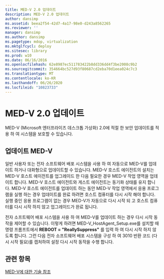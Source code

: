 ```yaml
---
title: MED-V 2.0 업데이트
description: MED-V 2.0 업데이트
author: dansimp
ms.assetid: beea2f54-42d7-4a17-98e0-d243a8562265
ms.reviewer: ''
manager: dansimp
ms.author: dansimp
ms.pagetype: mdop, virtualization
ms.mktglfcycl: deploy
ms.sitesec: library
ms.prod: w10
ms.date: 06/16/2016
ms.openlocfilehash: 62e8987ec511783422b8dd336dd4f3be2008c9b2
ms.sourcegitcommit: 354664bc527d93f80687cd2eba70d1eea024c7c3
ms.translationtype: MT
ms.contentlocale: ko-KR
ms.lasthandoff: 06/26/2020
ms.locfileid: "10823733"
---
```

# MED-V 2.0 업데이트


MED-V (Microsoft 엔터프라이즈 데스크톱 가상화) 2.0에 적절 한 보안 업데이트를 적용 하 여 시스템을 보호할 수 있습니다.

## 업데이트 MED-V


일반 사용자 또는 전자 소프트웨어 배포 시스템을 사용 하 여 자동으로 MED-V를 업데이트 하거나 대화형으로 업데이트할 수 있습니다. MED-V 호스트 에이전트의 설치는 MED-V 호스트 에이전트를 업그레이드 한 다음 필요한 경우 MED-V 작업 영역을 업데이트 합니다. MED-V 호스트 에이전트와 게스트 에이전트는 동기화 상태를 유지 합니다. MED-V 호스트 에이전트를 업데이트 하는 동안 MED-V 작업 영역에서 응용 프로그램을 실행 하는 경우 업데이트를 완료 하려면 호스트 컴퓨터를 다시 시작 해야 합니다. 실행 중인 응용 프로그램이 없는 경우 MED-V가 자동으로 다시 시작 되 고 호스트 컴퓨터를 다시 시작 하지 않고 업그레이드가 완료 됩니다.

전자 소프트웨어 배포 시스템을 사용 하 여 MED-V를 업데이트 하는 경우 다시 시작 동작을 제어할 수 있습니다. 이렇게 하려면 MED-V\_HostAgent\_Setup.exe를 설치할 때 명령 프롬프트에서 **REBOOT = "ReallySuppress"** 를 입력 하 여 다시 시작 하지 않도록 합니다. 그런 다음 전자 소프트웨어 배포 시스템을 구성 하 여 3010 반환 코드 (다시 시작 필요)를 캡처하여 설정 다시 시작 동작을 수행 합니다.

## 관련 항목


[MED-V에 대한 기술 참조](technical-reference-for-med-v.md)

 

 





